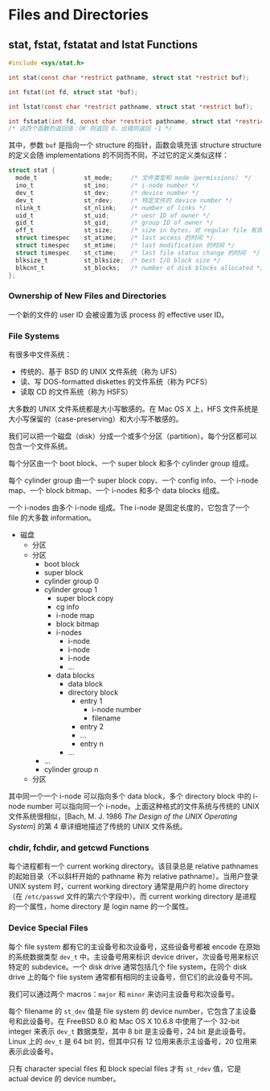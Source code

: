 # Files and Directories

## stat, fstat, fstatat and lstat Functions

```c
#include <sys/stat.h>

int stat(const char *restrict pathname, struct stat *restrict buf);

int fstat(int fd, struct stat *buf);

int lstat(const char *restrict pathname, struct stat *restrict buf);

int fstatat(int fd, const char *restrict pathname, struct stat *restrict buf, int flag);
/* 这四个函数的返回值：OK 则返回 0，出错则返回 -1 */
```

其中，参数 `buf` 是指向一个 structure 的指针，函数会填充该 structure structure 的定义会随 implementations 的不同而不同，不过它的定义类似这样：

```c
struct stat {
  mode_t             st_mode;     /* 文件类型和 mode（permissions） */
  ino_t              st_ino;      /* i-node number */
  dev_t              st_dev;      /* device number */
  dev_t              st_rdev;     /* 特定文件的 device number */
  nlink_t            st_nlink;    /* number of links */
  uid_t              st_uid;      /* uesr ID of owner */
  gid_t              st_gid;      /* group ID of owner */
  off_t              st_size;     /* size in bytes，对 regular file 有效 */
  struct timespec    st_atime;    /* last access 的时间 */
  struct timespec    st_mtime;    /* last modification 的时间 */
  struct timespec    st_ctime;    /* last file status change 的时间  */
  blksize_t          st_blksize;  /* best I/O block size */
  blkcnt_t           st_blocks;   /* number of disk blocks allocated */
};
```

### Ownership of New Files and Directories

一个新的文件的 user ID 会被设置为该 process 的 effective user ID。

### File Systems

有很多中文件系统：

- 传统的、基于 BSD 的 UNIX 文件系统（称为 UFS）
- 读、写 DOS-formatted diskettes 的文件系统（称为 PCFS）
- 读取 CD 的文件系统（称为 HSFS）

大多数的 UNIX 文件系统都是大小写敏感的。在 Mac OS X 上，HFS 文件系统是大小写保留的（case-preserving）和大小写不敏感的。

我们可以把一个磁盘（disk）分成一个或多个分区（partition）。每个分区都可以包含一个文件系统。

每个分区由一个 boot block、一个 super block 和多个 cylinder group 组成。

每个 cylinder group  由一个 super block copy、一个 config info、一个 i-node map、一个 block bitmap、一个 i-nodes 和多个 data blocks 组成。

一个 i-nodes 由多个 i-node 组成。The i-node 是固定长度的，它包含了一个 file 的大多数 information。

- 磁盘
    - 分区
    - 分区
        - boot block
        - super block
        - cylinder group 0
        - cylinder group 1
            - super block copy
            - cg info
            - i-node map
            - block bitmap
            - i-nodes
                - i-node
                - i-node
                - i-node
                - ...
            - data blocks
                - data block
                - directory block
                    - entry 1
                        - i-node number
                        - filename
                    - entry 2
                    - ...
                    - entry n
                - ...
        - ...
        - cylinder group n
    - 分区

其中同一个一个 i-node 可以指向多个 data block，多个 directory block 中的 i-node number 可以指向同一个 i-node。上面这种格式的文件系统与传统的 UNIX 文件系统很相似，[Bach, M. J. 1986 *The Design of the UNIX Operating System*] 的第 4 章详细地描述了传统的 UNIX 文件系统。

### chdir, fchdir, and getcwd Functions

每个进程都有一个 current working directory。该目录总是 relative pathnames 的起始目录（不以斜杆开始的 pathname 称为 relative pathname）。当用户登录 UNIX system 时，current working directory 通常是用户的 home directory（在 `/etc/passwd` 文件的第六个字段中）。而 current working directory 是进程的一个属性，home directory 是 login name 的一个属性。

### Device Special Files

每个 file system 都有它的主设备号和次设备号，这些设备号都被 encode 在原始的系统数据类型 `dev_t` 中。主设备号用来标识 device driver，次设备号用来标识特定的 subdevice。一个 disk drive 通常包括几个 file system，在同个 disk drive 上的每个 file system 通常都有相同的主设备号，但它们的此设备号不同。

我们可以通过两个 macros：`major` 和 `minor` 来访问主设备号和次设备号。

每个 filename 的 `st_dev` 值是 file system 的 device number，它包含了主设备号和此设备号。在 FreeBSD 8.0 和 Mac OS X 10.6.8 中使用了一个 32-bit integer 来表示 `dev_t` 数据类型，其中 8 bit 是主设备号，24 bit 是此设备号。Linux 上的 `dev_t` 是 64 bit 的，但其中只有 12 位用来表示主设备号，20 位用来表示此设备号。

只有 character special files 和 block special files 才有 `st_rdev` 值，它是 actual device 的 device number。
